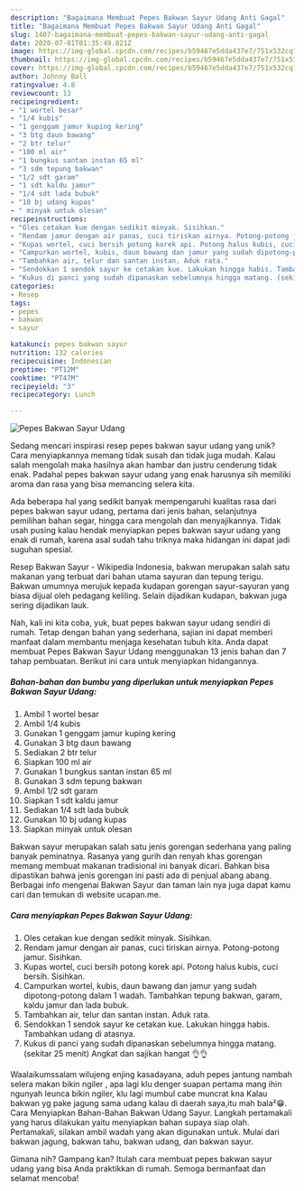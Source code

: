 ```yaml
---
description: "Bagaimana Membuat Pepes Bakwan Sayur Udang Anti Gagal"
title: "Bagaimana Membuat Pepes Bakwan Sayur Udang Anti Gagal"
slug: 1407-bagaimana-membuat-pepes-bakwan-sayur-udang-anti-gagal
date: 2020-07-01T01:35:49.821Z
image: https://img-global.cpcdn.com/recipes/b59467e5dda437e7/751x532cq70/pepes-bakwan-sayur-udang-foto-resep-utama.jpg
thumbnail: https://img-global.cpcdn.com/recipes/b59467e5dda437e7/751x532cq70/pepes-bakwan-sayur-udang-foto-resep-utama.jpg
cover: https://img-global.cpcdn.com/recipes/b59467e5dda437e7/751x532cq70/pepes-bakwan-sayur-udang-foto-resep-utama.jpg
author: Johnny Ball
ratingvalue: 4.8
reviewcount: 13
recipeingredient:
- "1 wortel besar"
- "1/4 kubis"
- "1 genggam jamur kuping kering"
- "3 btg daun bawang"
- "2 btr telur"
- "100 ml air"
- "1 bungkus santan instan 65 ml"
- "3 sdm tepung bakwan"
- "1/2 sdt garam"
- "1 sdt kaldu jamur"
- "1/4 sdt lada bubuk"
- "10 bj udang kupas"
- " minyak untuk olesan"
recipeinstructions:
- "Oles cetakan kue dengan sedikit minyak. Sisihkan."
- "Rendam jamur dengan air panas, cuci tiriskan airnya. Potong-potong jamur. Sisihkan."
- "Kupas wortel, cuci bersih potong korek api. Potong halus kubis, cuci bersih. Sisihkan."
- "Campurkan wortel, kubis, daun bawang dan jamur yang sudah dipotong-potong dalam 1 wadah. Tambahkan tepung bakwan, garam, kaldu jamur dan lada bubuk."
- "Tambahkan air, telur dan santan instan. Aduk rata."
- "Sendokkan 1 sendok sayur ke cetakan kue. Lakukan hingga habis. Tambahkan udang di atasnya."
- "Kukus di panci yang sudah dipanaskan sebelumnya hingga matang. (sekitar 25 menit) Angkat dan sajikan hangat 👌👌"
categories:
- Resep
tags:
- pepes
- bakwan
- sayur

katakunci: pepes bakwan sayur 
nutrition: 132 calories
recipecuisine: Indonesian
preptime: "PT12M"
cooktime: "PT47M"
recipeyield: "3"
recipecategory: Lunch

---
```



![Pepes Bakwan Sayur Udang](https://img-global.cpcdn.com/recipes/b59467e5dda437e7/751x532cq70/pepes-bakwan-sayur-udang-foto-resep-utama.jpg)

Sedang mencari inspirasi resep pepes bakwan sayur udang yang unik? Cara menyiapkannya memang tidak susah dan tidak juga mudah. Kalau salah mengolah maka hasilnya akan hambar dan justru cenderung tidak enak. Padahal pepes bakwan sayur udang yang enak harusnya sih memiliki aroma dan rasa yang bisa memancing selera kita.

Ada beberapa hal yang sedikit banyak mempengaruhi kualitas rasa dari pepes bakwan sayur udang, pertama dari jenis bahan, selanjutnya pemilihan bahan segar, hingga cara mengolah dan menyajikannya. Tidak usah pusing kalau hendak menyiapkan pepes bakwan sayur udang yang enak di rumah, karena asal sudah tahu triknya maka hidangan ini dapat jadi suguhan spesial.

Resep Bakwan Sayur - Wikipedia Indonesia, bakwan merupakan salah satu makanan yang terbuat dari bahan utama sayuran dan tepung terigu. Bakwan umumnya merujuk kepada kudapan gorengan sayur-sayuran yang biasa dijual oleh pedagang keliling. Selain dijadikan kudapan, bakwan juga sering dijadikan lauk.


Nah, kali ini kita coba, yuk, buat pepes bakwan sayur udang sendiri di rumah. Tetap dengan bahan yang sederhana, sajian ini dapat memberi manfaat dalam membantu menjaga kesehatan tubuh kita. Anda dapat membuat Pepes Bakwan Sayur Udang menggunakan 13 jenis bahan dan 7 tahap pembuatan. Berikut ini cara untuk menyiapkan hidangannya.

<!--inarticleads1-->

##### Bahan-bahan dan bumbu yang diperlukan untuk menyiapkan Pepes Bakwan Sayur Udang:

1. Ambil 1 wortel besar
1. Ambil 1/4 kubis
1. Gunakan 1 genggam jamur kuping kering
1. Gunakan 3 btg daun bawang
1. Sediakan 2 btr telur
1. Siapkan 100 ml air
1. Gunakan 1 bungkus santan instan 65 ml
1. Gunakan 3 sdm tepung bakwan
1. Ambil 1/2 sdt garam
1. Siapkan 1 sdt kaldu jamur
1. Sediakan 1/4 sdt lada bubuk
1. Gunakan 10 bj udang kupas
1. Siapkan  minyak untuk olesan


Bakwan sayur merupakan salah satu jenis gorengan sederhana yang paling banyak peminatnya. Rasanya yang gurih dan renyah khas gorengan memang membuat makanan tradisional ini banyak dicari. Bahkan bisa dipastikan bahwa jenis gorengan ini pasti ada di penjual abang abang. Berbagai info mengenai Bakwan Sayur dan taman lain nya juga dapat kamu cari dan temukan di website ucapan.me. 

<!--inarticleads2-->

##### Cara menyiapkan Pepes Bakwan Sayur Udang:

1. Oles cetakan kue dengan sedikit minyak. Sisihkan.
1. Rendam jamur dengan air panas, cuci tiriskan airnya. Potong-potong jamur. Sisihkan.
1. Kupas wortel, cuci bersih potong korek api. Potong halus kubis, cuci bersih. Sisihkan.
1. Campurkan wortel, kubis, daun bawang dan jamur yang sudah dipotong-potong dalam 1 wadah. Tambahkan tepung bakwan, garam, kaldu jamur dan lada bubuk.
1. Tambahkan air, telur dan santan instan. Aduk rata.
1. Sendokkan 1 sendok sayur ke cetakan kue. Lakukan hingga habis. Tambahkan udang di atasnya.
1. Kukus di panci yang sudah dipanaskan sebelumnya hingga matang. (sekitar 25 menit) Angkat dan sajikan hangat 👌👌


Waalaikumssalam wilujeng enjing kasadayana, aduh pepes jantung nambah selera makan bikin ngiler , apa lagi klu denger suapan pertama mang ihin ngunyah leunca bikin ngiler, klu lagi mumbul cabe muncrat kna Kalau bakwan yg pake jagung sama udang kalau di daerah saya,itu mah bala²😁. Cara Menyiapkan Bahan-Bahan Bakwan Udang Sayur. Langkah pertamakali yang harus dilakukan yaitu menyiapkan bahan supaya siap olah. Pertamakali, silakan ambil wadah yang akan digunakan untuk. Mulai dari bakwan jagung, bakwan tahu, bakwan udang, dan bakwan sayur. 

Gimana nih? Gampang kan? Itulah cara membuat pepes bakwan sayur udang yang bisa Anda praktikkan di rumah. Semoga bermanfaat dan selamat mencoba!
